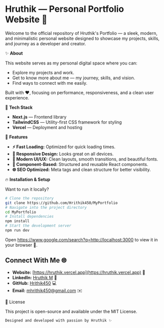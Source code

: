 # Hruthik — Personal Portfolio Website 🌟

Welcome to the official repository of Hruthik's Portfolio — a sleek, modern, and minimalistic personal website designed to showcase my projects, skills, and journey as a developer and creator.

✨ **About**

This website serves as my personal digital space where you can:

- Explore my projects and work.
- Get to know more about me — my journey, skills, and vision.
- Find ways to connect with me easily.

Built with ❤️, focusing on performance, responsiveness, and a clean user experience.

🚀 **Tech Stack**

- **Next.js** — Frontend library
- **TailwindCSS** — Utility-first CSS framework for styling
- **Vercel** — Deployment and hosting

📸 **Features**

- **⚡ Fast Loading:** Optimized for quick loading times.
- **📱 Responsive Design:** Looks great on all devices.
- **🎨 Modern UI/UX:** Clean layouts, smooth transitions, and beautiful fonts.
- **🧩 Component-Based:** Structured and reusable React components.
- **🌐 SEO Optimized:** Meta tags and clean structure for better visibility.

🔥 **Installation & Setup**

Want to run it locally?

```bash
# Clone the repository
git clone https://github.com/Hrithik450/MyPortfolio
# Navigate into the project directory
cd MyPortfolio
# Install dependencies
npm install
# Start the development server
npm run dev
```

Open https://www.google.com/search?q=http://localhost:3000 to view it in your browser 🚀.

## Connect With Me 🌐

- **Website:** [https://hruthik.vercel.app](https://hruthik.vercel.app) 🔗
- **LinkedIn:** [Hruthik M](https://www.linkedin.com/in/hruthik-m-3595a0329?utm_source=share&utm_campaign=share_via&utm_content=profile&utm_medium=android_app_app) 💼
- **GitHub:** [Hrithik450](https://github.com/Hrithik450) 💻
- **Email:** [mhrithik450@gmail.com](https://mail.google.com/mail/?view=cm&to=mhrithik450@gmail.com) ✉️

📄 License

This project is open-source and available under the MIT License.

```
Designed and developed with passion by Hruthik ✨
```
